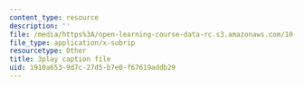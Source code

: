 ```yaml
---
content_type: resource
description: ''
file: /media/https%3A/open-learning-course-data-rc.s3.amazonaws.com/10-34-numerical-methods-applied-to-chemical-engineering-fall-2015/1910a6539d7c27d5b7e0f67619addb29_VMyJ_v3K0Tw.srt
file_type: application/x-subrip
resourcetype: Other
title: 3play caption file
uid: 1910a653-9d7c-27d5-b7e0-f67619addb29
---
```

